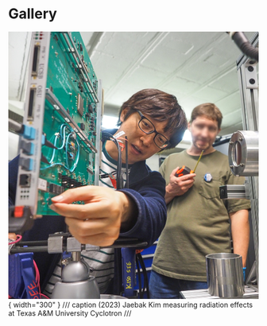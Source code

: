 # Gallery

![](JaebakAtTAMU.png){ width="300" }
/// caption
(2023) Jaebak Kim measuring radiation effects at Texas A&M University Cyclotron 
///
